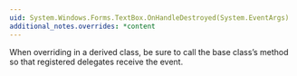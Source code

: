 ```yaml
---
uid: System.Windows.Forms.TextBox.OnHandleDestroyed(System.EventArgs)
additional_notes.overrides: *content
---
```


<p>When overriding <xref href="System.Windows.Forms.TextBox.OnHandleDestroyed(System.EventArgs)"></xref> in a derived class, be sure to call the base class’s <xref href="System.Windows.Forms.TextBox.OnHandleDestroyed(System.EventArgs)"></xref> method so that registered delegates receive the event.</p>


